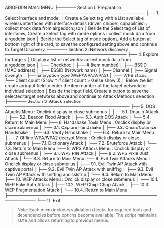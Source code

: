 AIRGEDDN MAIN MENU
├────── Section 1: Preparation ──────────────────────────────────────────────
├── 1. Select Interface and mode:
│      Create a Select tag with a List available wireless interfaces with interface details (driver, chipset, capabilities) : collect mock data from airgeddon.json
│      Beside the Select tag of List of interfaces, Create a Select tag with mode options : collect mock data from airgeddon.json
│      Beside the Select tag of mode options, Add a button at bottom right of the card, to save the configured setting above and continue to Target Discovery
├────── Section 2: Network discovery ────────────────────────────────────────
├── 4. Explore for targets
│      Display a list of networks: collect mock data from airgeddon.json
│      ├── Checkbox
│      ├── # (item number)
│      ├── BSSID (MAC address)
│      ├── ESSID (Network name)
│      ├── Channel
│      ├── Signal strength
│      ├── Encryption type (WEP/WPA/WPA2)
│      ├── WPS status
│      └── Client count (Show * if client count > 0 else show 0)
│      Below the list create an input field to enter the item number of the target network for individual selection
│      Beside the input field, Create a button to save the selected target networks above and continue to Attack Methods selection
├────── Section 3: Attack selection ─────────────────────────────────────────
├── 5. DOS Attacks Menu : Onclick display or close submenus 
│   ├── 5.1. Deauth Attack
│   ├── 5.2. Beacon Flood Attack
│   ├── 5.3. Auth DOS Attack
│   └── 5.4. Return to Main Menu
├── 6. Handshake Tools Menu : Onclick display or close submenus
│   ├── 6.1. Capture Handshake
│   ├── 6.2. Clean/Optimize Handshake
│   ├── 6.3. Verify Handshake
│   └── 6.4. Return to Main Menu
├── 7. Offline WPA/WPA2 decrypt Menu : Onclick display or close submenus
│   ├── 7.1. Dictionary Attack
│   ├── 7.2. Bruteforce Attack
│   └── 7.3. Return to Main Menu
├── 8. WPS Attacks Menu : Onclick display or close submenus
│   ├── 8.1. WPS PIN Attack
│   ├── 8.2. WPS Pixie Dust Attack
│   └── 8.3. Return to Main Menu
├── 9. Evil Twin Attacks Menu : Onclick display or close submenus
│   ├── 9.1. Evil Twin AP Attack with captive portal
│   ├── 9.2. Evil Twin AP Attack with sniffing
│   ├── 9.3. Evil Twin AP Attack with sniffing and sslstrip
│   └── 9.4. Return to Main Menu
├── 10. WEP Attacks Menu : Onclick display or close submenus
│   ├── 10.1. WEP Fake Auth Attack
│   ├── 10.2. WEP Chop-Chop Attack
│   ├── 10.3. WEP Fragmentation Attack
│   └── 10.4. Return to Main Menu
├───────────────────────────────────────────────────────────
└── 11. Exit

> Note: Each menu includes validation checks for required tools and dependencies before options become available. The script maintains state and allows returning to previous menus.

